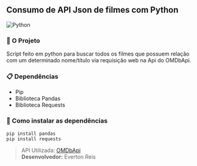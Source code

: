 ﻿## Consumo de API Json de filmes com Python

![Python](https://www.python.org/static/img/python-logo@2x.png)

### :snake: O Projeto
Script feito em python para buscar todos os filmes que possuem relação com um determinado nome/título via requisição web na Api do OMDbApi.
### :clipboard: Dependências
* Pip
* Biblioteca Pandas
* Biblioteca Requests

### :rocket: Como instalar as dependências
```
pip install pandas
pip install requests
```
>API Utilizada: [OMDbApi](http://www.omdbapi.com/) <br>
**Desenvolvedor:** Everton Reis